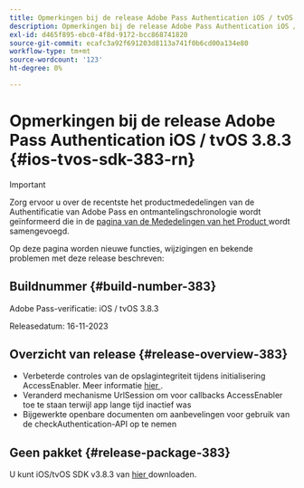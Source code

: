 ```yaml
---
title: Opmerkingen bij de release Adobe Pass Authentication iOS / tvOS 3.8.3
description: Opmerkingen bij de release Adobe Pass Authentication iOS / tvOS 3.8.3
exl-id: d465f895-ebc0-4f8d-9172-bcc868741820
source-git-commit: ecafc3a92f691203d8113a741f0b6cd00a134e80
workflow-type: tm+mt
source-wordcount: '123'
ht-degree: 0%

---
```


# Opmerkingen bij de release Adobe Pass Authentication iOS / tvOS 3.8.3 {#ios-tvos-sdk-383-rn}

>[!IMPORTANT]
>
> Zorg ervoor u over de recentste het productmededelingen van de Authentificatie van Adobe Pass en ontmantelingschronologie wordt geïnformeerd die in de [ pagina van de Mededelingen van het Product ](/help/authentication/product-announcements.md) wordt samengevoegd.

Op deze pagina worden nieuwe functies, wijzigingen en bekende problemen met deze release beschreven:

## Buildnummer {#build-number-383}

Adobe Pass-verificatie: iOS / tvOS 3.8.3

Releasedatum: 16-11-2023

## Overzicht van release {#release-overview-383}

* Verbeterde controles van de opslagintegriteit tijdens initialisering AccessEnabler. Meer informatie [ hier ](/help/authentication/integration-guide-programmers/legacy/sdks/ios-tvos-sdk/iostvos-sdk-storage-integrity-checks.md).
* Veranderd mechanisme UrlSession om voor callbacks AccessEnabler toe te staan terwijl app lange tijd inactief was
* Bijgewerkte openbare documenten om aanbevelingen voor gebruik van de checkAuthentication-API op te nemen

## Geen pakket {#release-package-383}

U kunt iOS/tvOS SDK v3.8.3 van [ hier ](https://tve.zendesk.com/hc/en-us/articles/204963209-iOS-tvOS-Native-AccessEnabler-Library) downloaden.
